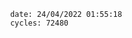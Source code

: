 

                date: 24/04/2022 01:55:18
                cycles: 72480

                         